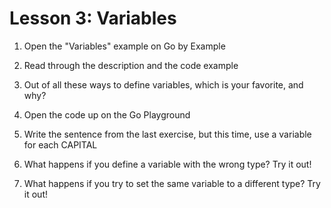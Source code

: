 # Lesson 3: Variables

1. Open the "Variables" example on Go by Example

1. Read through the description and the code example

2. Out of all these ways to define variables, which is your favorite, and why?

3. Open the code up on the Go Playground

4. Write the sentence from the last exercise, but this time, use a variable for each CAPITAL

5. What happens if you define a variable with the wrong type? Try it out!

6. What happens if you try to set the same variable to a different type? Try it out!



